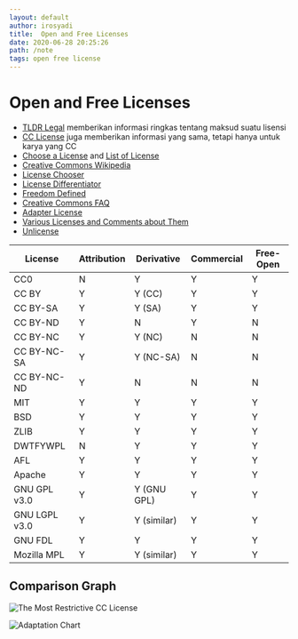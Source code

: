 ```yaml
---
layout: default
author: irosyadi
title:  Open and Free Licenses
date: 2020-06-28 20:25:26
path: /note
tags: open free license
---
```


# Open and Free Licenses

- [TLDR Legal](https://tldrlegal.com) memberikan informasi ringkas tentang maksud suatu lisensi
- [CC License](https://creativecommons.org/licenses/) juga memberikan informasi yang sama, tetapi hanya untuk karya yang CC
- [Choose a License](https://choosealicense.com/appendix/) and [List of License](https://choosealicense.com/licenses/)
- [Creative Commons Wikipedia](https://en.wikipedia.org/wiki/Creative_Commons_license)
- [License Chooser](https://three.org/openart/license_chooser/)
- [License Differentiator](https://oss-watch.ac.uk/apps/licdiff/)
- [Freedom Defined](https://freedomdefined.org/Licenses)
- [Creative Commons FAQ](https://creativecommons.org/faq/)
- [Adapter License](https://discourse.col.org/t/if-i-derive-or-adapt-material-offered-under-a-creative-commons-license-which-cc-license-s-can-i-use/160)
- [Various Licenses and Comments about Them](https://www.gnu.org/licenses/license-list.html#FreeDocumentationLicenses)
- [Unlicense](https://unlicense.org/)


|    License    | Attribution | Derivative  | Commercial | Free-Open |
| ------------- | ----------- | ----------- | ---------- | --------- |
| CC0           | N           | Y           | Y          | Y         |
| CC BY         | Y           | Y (CC)      | Y          | Y         |
| CC BY-SA      | Y           | Y (SA)      | Y          | Y         |
| CC BY-ND      | Y           | N           | Y          | N         |
| CC BY-NC      | Y           | Y (NC)      | N          | N         |
| CC BY-NC-SA   | Y           | Y (NC-SA)   | N          | N         |
| CC BY-NC-ND   | Y           | N           | N          | N         |
| MIT           | Y           | Y           | Y          | Y         |
| BSD           | Y           | Y           | Y          | Y         |
| ZLIB          | Y           | Y           | Y          | Y         |
| DWTFYWPL      | N           | Y           | Y          | Y         |
| AFL           | Y           | Y           | Y          | Y         |
| Apache        | Y           | Y           | Y          | Y         |
| GNU GPL v3.0  | Y           | Y (GNU GPL) | Y          | Y         |
| GNU LGPL v3.0 | Y           | Y (similar) | Y          | Y         |
| GNU FDL       | Y           | Y           | Y          | Y         |
| Mozilla MPL   | Y           | Y (similar) | Y          | Y         |



## Comparison Graph
![The Most Restrictive CC License](https://aws1.discourse-cdn.com/business6/uploads/col1/optimized/1X/49bebbf940fcd713a1b76d10aeb127f595a84615_2_690x372.PNG)

![Adaptation Chart](https://aws1.discourse-cdn.com/business6/uploads/col1/optimized/1X/c3f2821a0cafc2a299cfdf46d65805dcc71fb995_2_690x224.png)